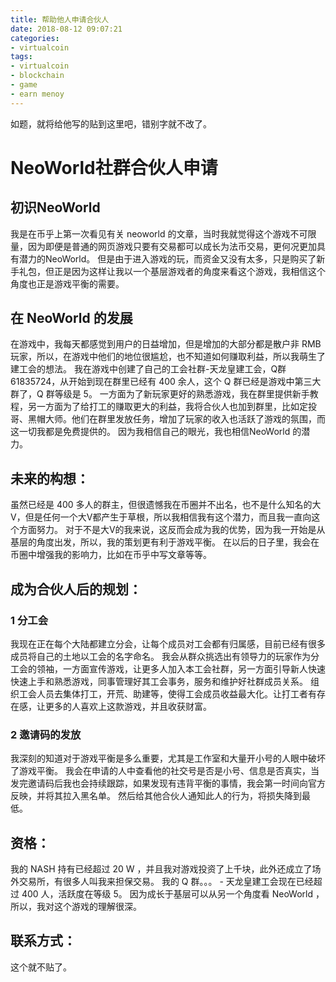 ```yaml
---
title: 帮助他人申请合伙人
date: 2018-08-12 09:07:21
categories:
- virtualcoin
tags:
- virtualcoin
- blockchain
- game
- earn menoy
---
```

如题，就将给他写的贴到这里吧，错别字就不改了。
<!-- more -->
# NeoWorld社群合伙人申请
## 初识NeoWorld
我是在币乎上第一次看见有关 neoworld 的文章，当时我就觉得这个游戏不可限量，因为即便是普通的网页游戏只要有交易都可以成长为法币交易，更何况更加具有潜力的NeoWorld。
但是由于进入游戏的玩，而资金又没有太多，只是购买了新手礼包，但正是因为这样让我以一个基层游戏者的角度来看这个游戏，我相信这个角度也正是游戏平衡的需要。
## 在 NeoWorld 的发展
在游戏中，我每天都感觉到用户的日益增加，但是增加的大部分都是散户非 RMB 玩家，所以，在游戏中他们的地位很尴尬，也不知道如何赚取利益，所以我萌生了建工会的想法。
我在游戏中创建了自己的工会社群-天龙皇建工会，Q群61835724，从开始到现在群里已经有 400 余人，这个 Q 群已经是游戏中第三大群了，Q 群等级是 5。
一方面为了新玩家更好的熟悉游戏，我在群里提供新手教程，另一方面为了给打工的赚取更大的利益，我将合伙人也加到群里，比如定投哥、黑帽大师。他们在群里发放任务，增加了玩家的收入也活跃了游戏的氛围，而这一切我都是免费提供的。
因为我相信自己的眼光，我也相信NeoWorld 的潜力。
## 未来的构想：
虽然已经是 400 多人的群主，但很遗憾我在币圈并不出名，也不是什么知名的大V，但是任何一个大V都产生于草根，所以我相信我有这个潜力，而且我一直向这个方面努力。
对于不是大V的我来说，这反而会成为我的优势，因为我一开始是从基层的角度出发，所以，我的策划更有利于游戏平衡。
在以后的日子里，我会在币圈中增强我的影响力，比如在币乎中写文章等等。
## 成为合伙人后的规划：
### 1 分工会
我现在正在每个大陆都建立分会，让每个成员对工会都有归属感，目前已经有很多成员将自己的土地以工会的名字命名。
我会从群众挑选出有领导力的玩家作为分工会的领袖，一方面宣传游戏，让更多人加入本工会社群，另一方面引导新人快速快速上手和熟悉游戏，同事管理好其工会事务，服务和维护好社群成员关系。
组织工会人员去集体打工，开荒、助建等，使得工会成员收益最大化。让打工者有存在感，让更多的人喜欢上这款游戏，并且收获财富。
### 2 邀请码的发放
我深刻的知道对于游戏平衡是多么重要，尤其是工作室和大量开小号的人眼中破坏了游戏平衡。
我会在申请的人中查看他的社交号是否是小号、信息是否真实，当发完邀请码后我也会持续跟踪，如果发现有违背平衡的事情，我会第一时间向官方反映，并将其拉入黑名单。
然后给其他合伙人通知此人的行为，将损失降到最低。
## 资格：
我的 NASH 持有已经超过 20 W ，并且我对游戏投资了上千块，此外还成立了场外交易所，有很多人叫我来担保交易。
我的 Q 群。。。 - 天龙皇建工会现在已经超过 400 人，活跃度在等级 5。
因为成长于基层可以从另一个角度看 NeoWorld ，所以，我对这个游戏的理解很深。
## 联系方式：
这个就不贴了。

